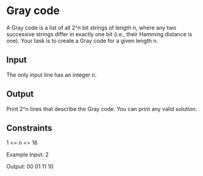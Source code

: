 # Gray code

A Gray code is a list of all 2^n bit strings of length n, where any two successive strings differ in exactly one bit (i.e., their Hamming distance is one).
Your task is to create a Gray code for a given length n.

## Input

The only input line has an integer n.

## Output

Print 2^n lines that describe the Gray code. You can print any valid solution.

## Constraints

1 <= n <= 16

Example
Input:
2

Output:
00
01
11
10
